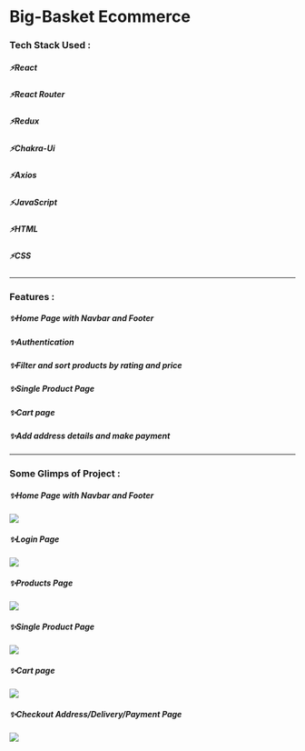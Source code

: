  <h1>Big-Basket Ecommerce</h1>

<h3>Tech Stack Used :</h3>
<h5>⚡React</h5>
<h5>⚡React Router</h5>
<h5>⚡Redux</h5>
<h5>⚡Chakra-Ui</h5>
<h5>⚡Axios</h5>
<h5>⚡JavaScript</h5>
<h5>⚡HTML</h5>
<h5>⚡CSS</h5>

---

<h3>Features :</h3>
<h5>✨Home Page with Navbar and Footer</h5>
<h5>✨Authentication</h5>
<h5>✨Filter and sort products by rating and price</h5>
<h5>✨Single Product Page</h5>
<h5>✨Cart page</h5>
<h5>✨Add address details and make payment </h5>

---

<h3>Some Glimps of Project :</h3>
<h5>✨Home Page with Navbar and Footer</h5>
<img src="https://github.com/Nikhil-81/sleek-chance-4491/blob/main/bigbasket/Home.PNG"/>

<h5>✨Login Page</h5>
<img src="https://github.com/Nikhil-81/sleek-chance-4491/blob/main/bigbasket/login%20page.PNG"/>

<h5>✨Products Page</h5>
<img src="https://github.com/Nikhil-81/sleek-chance-4491/blob/main/bigbasket/Product%20Page.PNG"/>

<h5>✨Single Product Page</h5>
<img src="https://github.com/Nikhil-81/sleek-chance-4491/blob/main/bigbasket/Single%20Product%20Page.PNG"/>

<h5>✨Cart page</h5>
<img src="https://github.com/Nikhil-81/sleek-chance-4491/blob/main/bigbasket/Cart%20Page.PNG"/>

<h5>✨Checkout Address/Delivery/Payment Page</h5>
<img src="https://github.com/Nikhil-81/sleek-chance-4491/blob/main/bigbasket/Checkout%20Page.PNG"/>
